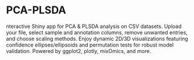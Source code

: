 # PCA-PLSDA
nteractive Shiny app for PCA &amp; PLSDA analysis on CSV datasets. Upload your file, select sample and annotation columns, remove unwanted entries, and choose scaling methods. Enjoy dynamic 2D/3D visualizations featuring confidence ellipses/ellipsoids and permutation tests for robust model validation. Powered by ggplot2, plotly, mixOmics, and more. 
